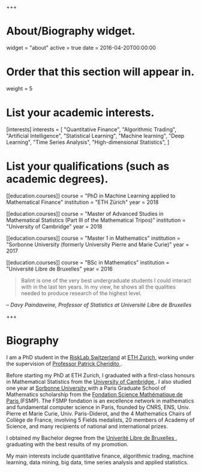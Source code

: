 +++
# About/Biography widget.
widget = "about"
active = true
date = 2016-04-20T00:00:00

# Order that this section will appear in.
weight = 5

# List your academic interests.
[interests]
  interests = [
    "Quantitative Finance",
    "Algorithmic Trading", 
    "Artificial Intelligence", 
    "Statistical Learning", 
    "Machine learning", 
    "Deep Learning",
    "Time Series Analysis", 
    "High-dimensional Statistics",
  ]

# List your qualifications (such as academic degrees).
[[education.courses]]
  course = "PhD in Machine Learning applied to Mathematical Finance"
  institution = "ETH Zürich"
  year = 2018

[[education.courses]]
  course = "Master of Advanced Studies in Mathematical Statistics (Part III of the Mathematical Tripos)"
  institution = "University of Cambridge"
  year = 2018
  
[[education.courses]]
  course = "Master 1 in Mathematics"
  institution = "Sorbonne University (formerly University Pierre and Marie Curie)"
  year = 2017

[[education.courses]]
  course = "BSc in Mathematics"
  institution = "Université Libre de Bruxelles"
  year = 2016
 
<blockquote cite="https://www.linkedin.com/in/balintgersey/">
    <p>Balint is one of the very best undergraduate students I could interact with in the last ten years. In my view, he shows all the  qualities needed to produce research of the highest level. </p>
</blockquote>
<cite>– Davy Paindaveine, Professor of Statistics at Université Libre de Bruxelles</cite>

+++

# Biography

<p>I am a PhD student in the <a href="http://www.risklab.ch/" target="_blank">RiskLab Switzerland</a> at <a href="https://www.ethz.ch/en.html" target="_blank">ETH Zurich</a>, working under the supervision of <a href="https://people.math.ethz.ch/~patrickc/" target = "_blank"> Professor Patrick Cheridito </a>.

<p>Before starting my PhD at ETH Zurich, I graduated with a first-class honours in Mathematical Statistics from the <a href="https://www.cam.ac.uk/"> University of Cambridge </a>. I also studied one year at <a href="https://www.sorbonne-universite.fr/" target = "_blank"> Sorbonne University </a> with a Paris Graduate School of Mathematics scholarship from the <a href="https://www.sciencesmaths-paris.fr/" target="_blank"> Fondation Science Mathématique de Paris </a> (FSMP). The FSMP fondation is an excellence network in mathematics and fundamental computer science in Paris, founded by CNRS, ENS, Univ. Pierre et Marie Curie, Univ. Paris-Diderot, and the 4 Mathematics Chairs of Collège de France, involving 5 Fields medalists, 20 members of Academy of Science, and many recipients of national and international prizes.</p>

<p>I obtained my Bachelor degree from the <a href="http://ulb.ac.be/" target="_blank"> Univerité Libre de Bruxelles </a>, graduating with the best results of my promotion. </p>

<p>My main interests include quantitative finance, algorithmic trading, machine learning, data mining, big data, time series analysis and applied statistics. </p>

